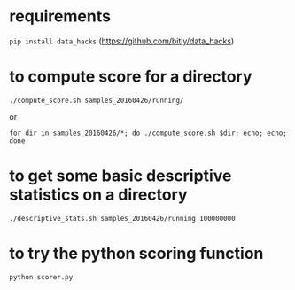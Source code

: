 
# requirements

`pip install data_hacks` (https://github.com/bitly/data_hacks)


# to compute score for a directory

`./compute_score.sh samples_20160426/running/`

or

`for dir in samples_20160426/*; do ./compute_score.sh $dir; echo; echo; done`


# to get some basic descriptive statistics on a directory

`./descriptive_stats.sh samples_20160426/running 100000000`


# to try the python scoring function

`python scorer.py`
